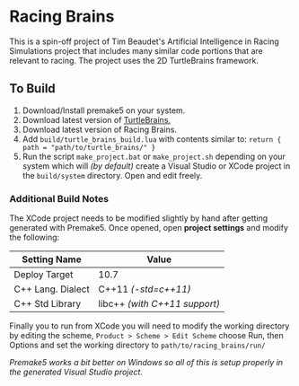 # Racing Brains
This is a spin-off project of Tim Beaudet's Artificial Intelligence in Racing Simulations project that includes many similar code portions that are relevant to racing. The project uses the 2D TurtleBrains framework.

## To Build
1. Download/Install premake5 on your system.
2. Download latest version of [TurtleBrains.](https://www.turtlebrains.com)
3. Download latest version of Racing Brains.
4. Add `build/turtle_brains_build.lua` with contents similar to: `return { path = "path/to/turtle_brains/" }`
5. Run the script `make_project.bat` or `make_project.sh` depending on your system which will _(by default)_ create a Visual Studio or XCode project in the `build/system` directory. Open and edit freely.

### Additional Build Notes
The XCode project needs to be modified slightly by hand after getting generated with Premake5. Once opened, open **project settings** and modify the following:

| Setting Name | Value |
| ------------- | ---- |
| Deploy Target | 10.7 |
| C++ Lang. Dialect | C++11 _(-std=c++11)_ |
| C++ Std Library | libc++ _(with C++11 support)_ |

Finally you to run from XCode you will need to modify the working directory by editing the scheme, `Product > Scheme > Edit Scheme` choose Run, then Options and set the working directory to `path/to/racing_brains/run/`

_Premake5 works a bit better on Windows so all of this is setup properly in the generated Visual Studio project._

